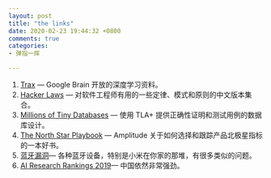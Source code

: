 ```yaml
---
layout: post
title: "the links"
date: 2020-02-23 19:44:32 +0800
comments: true
categories: 
- 弹指一挥

---
```


1. [Trax](https://github.com/google/trax) — Google Brain 开放的深度学习资料。
2. [Hacker Laws](https://github.com/nusr/hacker-laws-zh) — 对软件工程师有用的一些定律、模式和原则的中文版本集合。
3. [Millions of Tiny Databases](https://assets.amazon.science/c4/11/de2606884b63bf4d95190a3c2390/millions-of-tiny-databases.pdf) — 使用 TLA+ 提供正确性证明和测试用例的数据库设计。
4. [The North Star Playbook](https://amplitude.com/north-star) — Amplitude 关于如何选择和跟踪产品北极星指标的一本好书。
5. [蓝牙漏洞](https://asset-group.github.io/disclosures/sweyntooth/)— 各种蓝牙设备，特别是小米在你家的那堆，有很多类似的问题。
6. [AI Research Rankings 2019](https://medium.com/@chuvpilo/ai-research-rankings-2019-insights-from-neurips-and-icml-leading-ai-conferences-ee6953152c1a)— 中国依然非常强劲。